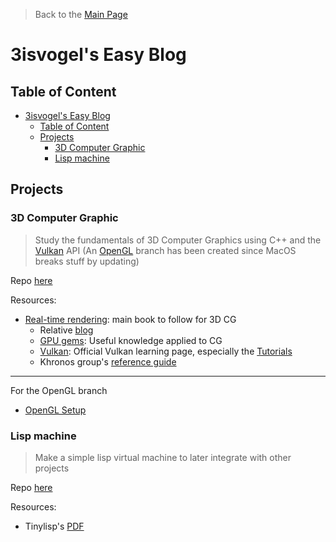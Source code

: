<!-- I refuse to write this simple stuff in HTML for now, so I'll keep it like this -->

> Back to the [Main Page](https://3isvogel.github.io)

# 3isvogel's Easy Blog

## Table of Content
- [3isvogel's Easy Blog](#3isvogels-easy-blog)
  - [Table of Content](#table-of-content)
  - [Projects](#projects)
    - [3D Computer Graphic](#3d-computer-graphic)
    - [Lisp machine](#lisp-machine)

## Projects

### 3D Computer Graphic

> Study the fundamentals of 3D Computer Graphics using C++ and the
[Vulkan](https://www.vulkan.org/) API
(An [OpenGL](https://www.opengl.org/) branch has been created since MacOS breaks stuff by updating)

Repo [here](https://github.com/3isvogel/vulkan-sandbox)

Resources:
- [Real-time rendering](https://realtimerendering.com):
  main book to follow for 3D CG
  - Relative [blog](https://www.realtimerendering.com/blog/)
  - [GPU gems](https://developer.nvidia.com/gpugems/gpugems/foreword):
    Useful knowledge applied to CG
  - [Vulkan](https://www.vulkan.org/learn):
    Official Vulkan learning page, especially the
    [Tutorials](https://www.vulkan.org/learn#vulkan-tutorials)
  - Khronos group's [reference guide](https://www.khronos.org/developers/reference-cards)

---

For the OpenGL branch
- [OpenGL Setup](https://www.khronos.org/opengl/wiki/Getting_Started)

### Lisp machine

> Make a simple lisp virtual machine to later integrate with other projects

Repo [here](https://github.com/3isvogel/lispino)

Resources:
- Tinylisp's [PDF](https://raw.githubusercontent.com/Robert-van-Engelen/tinylisp/main/tinylisp.pdf)